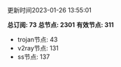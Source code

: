 更新时间2023-01-26 13:55:01

**总订阅: 73**
**总节点: 2301**
**有效节点: 311**
- trojan节点: 43
- v2ray节点: 131
- ss节点: 137
